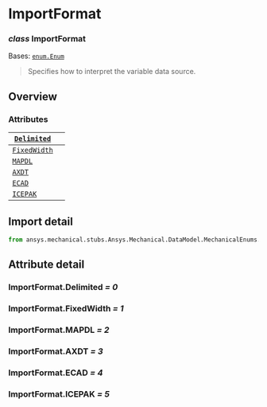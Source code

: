 <a id="importformat"></a>

# ImportFormat

<a id="ImportFormat"></a>

### *class* ImportFormat

Bases: [`enum.Enum`](https://docs.python.org/3/library/enum.html#enum.Enum)

> Specifies how to interpret the variable data source.

> <!-- !! processed by numpydoc !! -->

<a id="overview"></a>

## Overview

### Attributes

| [`Delimited`](../Table/ImportFormat.md#ImportFormat.Delimited)   |    |
|------------------------------------------------------------------|----|
| [`FixedWidth`](../Table/ImportFormat.md#ImportFormat.FixedWidth) |    |
| [`MAPDL`](#ImportFormat.MAPDL)                                   |    |
| [`AXDT`](#ImportFormat.AXDT)                                     |    |
| [`ECAD`](#ImportFormat.ECAD)                                     |    |
| [`ICEPAK`](#ImportFormat.ICEPAK)                                 |    |

<a id="import-detail"></a>

## Import detail

```python
from ansys.mechanical.stubs.Ansys.Mechanical.DataModel.MechanicalEnums.ExternalData import ImportFormat
```

<a id="attribute-detail"></a>

## Attribute detail

<a id="ImportFormat.Delimited"></a>

### ImportFormat.Delimited *= 0*

<a id="ImportFormat.FixedWidth"></a>

### ImportFormat.FixedWidth *= 1*

<a id="ImportFormat.MAPDL"></a>

### ImportFormat.MAPDL *= 2*

<a id="ImportFormat.AXDT"></a>

### ImportFormat.AXDT *= 3*

<a id="ImportFormat.ECAD"></a>

### ImportFormat.ECAD *= 4*

<a id="ImportFormat.ICEPAK"></a>

### ImportFormat.ICEPAK *= 5*
